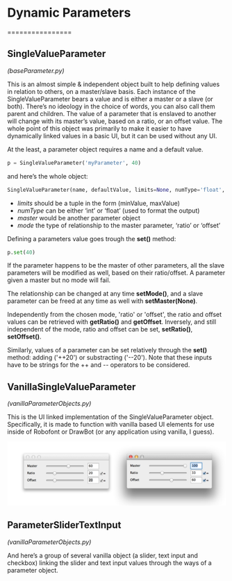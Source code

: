 # Dynamic Parameters
================

## SingleValueParameter
*(baseParameter.py)*

This is an almost simple & independent object built to help defining values in relation to others, on a master/slave basis.
Each instance of the SingleValueParameter bears a value and is either a master or a slave (or both). There’s no ideology in the choice of words, you can also call them parent and children. The value of a parameter that is enslaved to another will change with its master’s value, based on a ratio, or an offset value.
The whole point of this object was primarily to make it easier to have dynamically linked values in a basic UI, but it can be used without any UI.

At the least, a parameter object requires a name and a default value.

```python
p = SingleValueParameter('myParameter', 40)
```

and here’s the whole object:
```python
SingleValueParameter(name, defaultValue, limits=None, numType='float', master=None, mode=None)
```

+ *limits* should be a tuple in the form (minValue, maxValue)
+ *numType* can be either ‘int’ or ‘float’ (used to format the output)
+ *master* would be another parameter object
+ *mode* the type of relationship to the master parameter, ‘ratio’ or ‘offset’

Defining a parameters value goes trough the **set()** method:
```python
p.set(40)
```

If the parameter happens to be the master of other parameters, all the slave parameters will be modified as well, based on their ratio/offset. A parameter given a master but no mode will fail.

The relationship can be changed at any time **setMode()**, and a slave parameter can be freed at any time as well with **setMaster(None)**.

Independently from the chosen mode, 'ratio' or 'offset', the ratio and offset values can be retrieved with **getRatio()** and **getOffset**. Inversely, and still independent of the mode, ratio and offset can be set, **setRatio()**, **setOffset()**.

Similarly, values of a parameter can be set relatively through the **set()** method: adding ('++20') or substracting ('--20'). Note that these inputs have to be strings for the ++ and -- operators to be considered.

## VanillaSingleValueParameter
*(vanillaParameterObjects.py)*

This is the UI linked implementation of the SingleValueParameter object. Specifically, it is made to function with vanilla based UI elements for use inside of Robofont or DrawBot (or any application using vanilla, I guess).

![alt tag](slider-parameters.png)

## ParameterSliderTextInput
*(vanillaParameterObjects.py)*

And here’s a group of several vanilla object (a slider, text input and checkbox) linking the slider and text input values through the ways of a parameter object.
